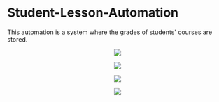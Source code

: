 # Student-Lesson-Automation
This automation is a system where the grades of students' courses are stored.

<p align="center">
  <img src="https://github.com/hasancyhn/Student-Lesson-Automation/assets/65310402/2b6e8268-df16-45f0-8e85-15f0a7741cdf">
</p>
<p align="center">
  <img src="https://github.com/hasancyhn/Student-Lesson-Automation/assets/65310402/c2d325d3-326a-4951-a1b5-3763a4575a8f">
</p>
<p align="center">
  <img src="https://github.com/hasancyhn/Student-Lesson-Automation/assets/65310402/4fce2152-f6f8-43ff-84b7-055210a6a906">
</p>
<p align="center">
  <img src="https://github.com/hasancyhn/Student-Lesson-Automation/assets/65310402/87f87146-5b8f-4c39-b23b-ebebb2382aee">
</p>
